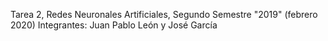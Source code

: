 Tarea 2, Redes Neuronales Artificiales, Segundo Semestre "2019" (febrero 2020)
Integrantes: Juan Pablo León y José García

